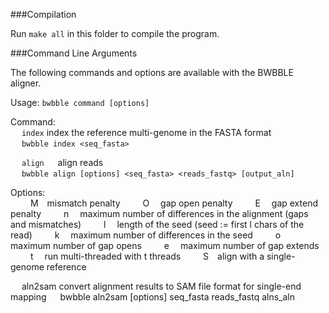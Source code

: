 ###Compilation

Run ```make all``` in this folder to compile the program.  

###Command Line Arguments  

The following commands and options are available with the BWBBLE aligner.  

Usage: ```bwbble command [options]```   

Command:  
  ```index``` index the reference multi-genome in the FASTA format   
  ```bwbble index <seq_fasta>```   

  ```align```   align reads  
  ```bwbble align [options] <seq_fasta> <reads_fastq> [output_aln]```  
 
Options:  
   M mismatch penalty 
   O  gap open penalty 
   E  gap extend penalty 
   n  maximum number of differences in the alignment (gaps and mismatches) 
   l  length of the seed (seed := first l chars of the read) 
   k  maximum number of differences in the seed 
   o  maximum number of gap opens 
   e  maximum number of gap extends 
   t  run multi-threaded with t threads 
   S align with a single-genome reference 

  aln2sam convert alignment results to SAM file format for single-end mapping
  bwbble aln2sam [options] seq_fasta reads_fastq alns_aln 
